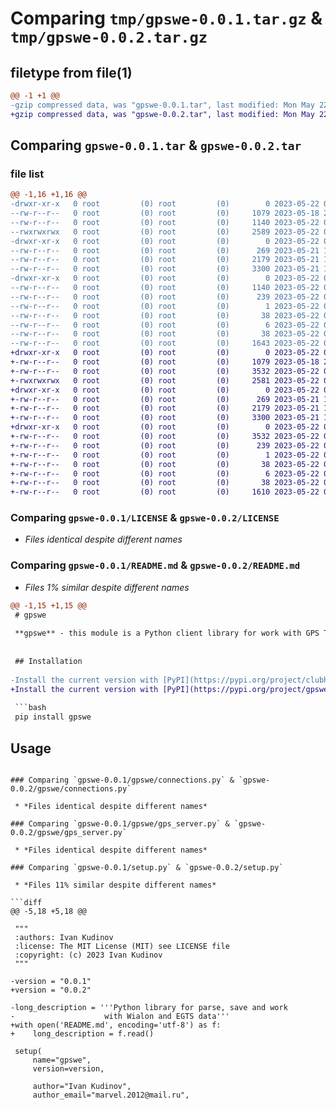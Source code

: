 # Comparing `tmp/gpswe-0.0.1.tar.gz` & `tmp/gpswe-0.0.2.tar.gz`

## filetype from file(1)

```diff
@@ -1 +1 @@
-gzip compressed data, was "gpswe-0.0.1.tar", last modified: Mon May 22 01:04:50 2023, max compression
+gzip compressed data, was "gpswe-0.0.2.tar", last modified: Mon May 22 01:08:17 2023, max compression
```

## Comparing `gpswe-0.0.1.tar` & `gpswe-0.0.2.tar`

### file list

```diff
@@ -1,16 +1,16 @@
-drwxr-xr-x   0 root         (0) root         (0)        0 2023-05-22 01:04:50.513631 gpswe-0.0.1/
--rw-r--r--   0 root         (0) root         (0)     1079 2023-05-18 21:02:07.000000 gpswe-0.0.1/LICENSE
--rw-r--r--   0 root         (0) root         (0)     1140 2023-05-22 01:04:50.513631 gpswe-0.0.1/PKG-INFO
--rwxrwxrwx   0 root         (0) root         (0)     2589 2023-05-22 00:58:45.000000 gpswe-0.0.1/README.md
-drwxr-xr-x   0 root         (0) root         (0)        0 2023-05-22 01:04:50.513631 gpswe-0.0.1/gpswe/
--rw-r--r--   0 root         (0) root         (0)      269 2023-05-21 17:59:42.000000 gpswe-0.0.1/gpswe/__init__.py
--rw-r--r--   0 root         (0) root         (0)     2179 2023-05-21 17:59:42.000000 gpswe-0.0.1/gpswe/connections.py
--rw-r--r--   0 root         (0) root         (0)     3300 2023-05-21 17:59:42.000000 gpswe-0.0.1/gpswe/gps_server.py
-drwxr-xr-x   0 root         (0) root         (0)        0 2023-05-22 01:04:50.513631 gpswe-0.0.1/gpswe.egg-info/
--rw-r--r--   0 root         (0) root         (0)     1140 2023-05-22 01:04:50.000000 gpswe-0.0.1/gpswe.egg-info/PKG-INFO
--rw-r--r--   0 root         (0) root         (0)      239 2023-05-22 01:04:50.000000 gpswe-0.0.1/gpswe.egg-info/SOURCES.txt
--rw-r--r--   0 root         (0) root         (0)        1 2023-05-22 01:04:50.000000 gpswe-0.0.1/gpswe.egg-info/dependency_links.txt
--rw-r--r--   0 root         (0) root         (0)       38 2023-05-22 01:04:50.000000 gpswe-0.0.1/gpswe.egg-info/requires.txt
--rw-r--r--   0 root         (0) root         (0)        6 2023-05-22 01:04:50.000000 gpswe-0.0.1/gpswe.egg-info/top_level.txt
--rw-r--r--   0 root         (0) root         (0)       38 2023-05-22 01:04:50.513631 gpswe-0.0.1/setup.cfg
--rw-r--r--   0 root         (0) root         (0)     1643 2023-05-22 01:03:38.000000 gpswe-0.0.1/setup.py
+drwxr-xr-x   0 root         (0) root         (0)        0 2023-05-22 01:08:17.967426 gpswe-0.0.2/
+-rw-r--r--   0 root         (0) root         (0)     1079 2023-05-18 21:02:07.000000 gpswe-0.0.2/LICENSE
+-rw-r--r--   0 root         (0) root         (0)     3532 2023-05-22 01:08:17.967426 gpswe-0.0.2/PKG-INFO
+-rwxrwxrwx   0 root         (0) root         (0)     2581 2023-05-22 01:07:50.000000 gpswe-0.0.2/README.md
+drwxr-xr-x   0 root         (0) root         (0)        0 2023-05-22 01:08:17.967426 gpswe-0.0.2/gpswe/
+-rw-r--r--   0 root         (0) root         (0)      269 2023-05-21 17:59:42.000000 gpswe-0.0.2/gpswe/__init__.py
+-rw-r--r--   0 root         (0) root         (0)     2179 2023-05-21 17:59:42.000000 gpswe-0.0.2/gpswe/connections.py
+-rw-r--r--   0 root         (0) root         (0)     3300 2023-05-21 17:59:42.000000 gpswe-0.0.2/gpswe/gps_server.py
+drwxr-xr-x   0 root         (0) root         (0)        0 2023-05-22 01:08:17.967426 gpswe-0.0.2/gpswe.egg-info/
+-rw-r--r--   0 root         (0) root         (0)     3532 2023-05-22 01:08:17.000000 gpswe-0.0.2/gpswe.egg-info/PKG-INFO
+-rw-r--r--   0 root         (0) root         (0)      239 2023-05-22 01:08:17.000000 gpswe-0.0.2/gpswe.egg-info/SOURCES.txt
+-rw-r--r--   0 root         (0) root         (0)        1 2023-05-22 01:08:17.000000 gpswe-0.0.2/gpswe.egg-info/dependency_links.txt
+-rw-r--r--   0 root         (0) root         (0)       38 2023-05-22 01:08:17.000000 gpswe-0.0.2/gpswe.egg-info/requires.txt
+-rw-r--r--   0 root         (0) root         (0)        6 2023-05-22 01:08:17.000000 gpswe-0.0.2/gpswe.egg-info/top_level.txt
+-rw-r--r--   0 root         (0) root         (0)       38 2023-05-22 01:08:17.967426 gpswe-0.0.2/setup.cfg
+-rw-r--r--   0 root         (0) root         (0)     1610 2023-05-22 01:07:16.000000 gpswe-0.0.2/setup.py
```

### Comparing `gpswe-0.0.1/LICENSE` & `gpswe-0.0.2/LICENSE`

 * *Files identical despite different names*

### Comparing `gpswe-0.0.1/README.md` & `gpswe-0.0.2/README.md`

 * *Files 1% similar despite different names*

```diff
@@ -1,15 +1,15 @@
 # gpswe
 
 **gpswe** - this module is a Python client library for work with GPS Trackers (Wialon IPS, EGTS)
 
 
 ## Installation
 
-Install the current version with [PyPI](https://pypi.org/project/clubhouse-api/):
+Install the current version with [PyPI](https://pypi.org/project/gpswe/):
 
 ```bash
 pip install gpswe
 ```
 
 ## Usage
```

### Comparing `gpswe-0.0.1/gpswe/connections.py` & `gpswe-0.0.2/gpswe/connections.py`

 * *Files identical despite different names*

### Comparing `gpswe-0.0.1/gpswe/gps_server.py` & `gpswe-0.0.2/gpswe/gps_server.py`

 * *Files identical despite different names*

### Comparing `gpswe-0.0.1/setup.py` & `gpswe-0.0.2/setup.py`

 * *Files 11% similar despite different names*

```diff
@@ -5,18 +5,18 @@
 
 """
 :authors: Ivan Kudinov
 :license: The MIT License (MIT) see LICENSE file
 :copyright: (c) 2023 Ivan Kudinov
 """
 
-version = "0.0.1"
+version = "0.0.2"
 
-long_description = '''Python library for parse, save and work 
-                    with Wialon and EGTS data'''
+with open('README.md', encoding='utf-8') as f:
+    long_description = f.read()
 
 setup(
     name="gpswe",
     version=version,
 
     author="Ivan Kudinov",
     author_email="marvel.2012@mail.ru",
```

